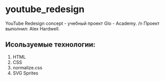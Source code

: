 # youtube_redesign
YouTube Redesign concept - учебный проект Glo - Academy.
/n Проект выполнил: Alex Hardwell.


## Исользуемые технологии:
1) HTML
2) CSS
3) normalize.css
4) SVG Sprites

